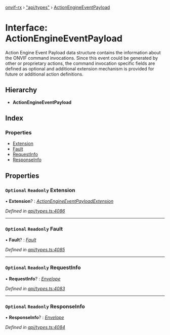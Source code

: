 [onvif-rx](../README.md) › ["api/types"](../modules/_api_types_.md) › [ActionEngineEventPayload](_api_types_.actionengineeventpayload.md)

# Interface: ActionEngineEventPayload

Action Engine Event Payload data structure contains the information about the ONVIF command invocations. Since this event could be generated by other or proprietary actions, the command invocation specific fields are defined as optional and additional extension mechanism is provided for future or additional action definitions.

## Hierarchy

* **ActionEngineEventPayload**

## Index

### Properties

* [Extension](_api_types_.actionengineeventpayload.md#optional-readonly-extension)
* [Fault](_api_types_.actionengineeventpayload.md#optional-readonly-fault)
* [RequestInfo](_api_types_.actionengineeventpayload.md#optional-readonly-requestinfo)
* [ResponseInfo](_api_types_.actionengineeventpayload.md#optional-readonly-responseinfo)

## Properties

### `Optional` `Readonly` Extension

• **Extension**? : *[ActionEngineEventPayloadExtension](_api_types_.actionengineeventpayloadextension.md)*

*Defined in [api/types.ts:4086](https://github.com/patrickmichalina/onvif-rx/blob/3e9b152/src/api/types.ts#L4086)*

___

### `Optional` `Readonly` Fault

• **Fault**? : *[Fault](_api_types_.actionengineeventpayload.md#optional-readonly-fault)*

*Defined in [api/types.ts:4085](https://github.com/patrickmichalina/onvif-rx/blob/3e9b152/src/api/types.ts#L4085)*

___

### `Optional` `Readonly` RequestInfo

• **RequestInfo**? : *[Envelope](_api_types_.envelope.md)*

*Defined in [api/types.ts:4083](https://github.com/patrickmichalina/onvif-rx/blob/3e9b152/src/api/types.ts#L4083)*

___

### `Optional` `Readonly` ResponseInfo

• **ResponseInfo**? : *[Envelope](_api_types_.envelope.md)*

*Defined in [api/types.ts:4084](https://github.com/patrickmichalina/onvif-rx/blob/3e9b152/src/api/types.ts#L4084)*
